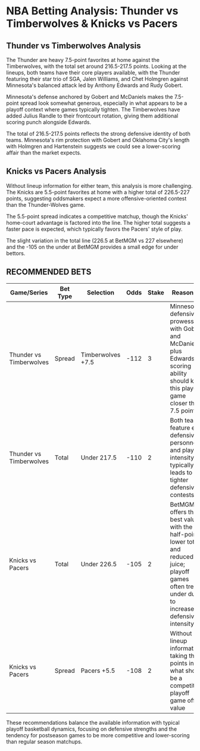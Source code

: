 # NBA Betting Analysis: Thunder vs Timberwolves & Knicks vs Pacers

## Thunder vs Timberwolves Analysis

The Thunder are heavy 7.5-point favorites at home against the Timberwolves, with the total set around 216.5-217.5 points. Looking at the lineups, both teams have their core players available, with the Thunder featuring their star trio of SGA, Jalen Williams, and Chet Holmgren against Minnesota's balanced attack led by Anthony Edwards and Rudy Gobert.

Minnesota's defense anchored by Gobert and McDaniels makes the 7.5-point spread look somewhat generous, especially in what appears to be a playoff context where games typically tighten. The Timberwolves have added Julius Randle to their frontcourt rotation, giving them additional scoring punch alongside Edwards.

The total of 216.5-217.5 points reflects the strong defensive identity of both teams. Minnesota's rim protection with Gobert and Oklahoma City's length with Holmgren and Hartenstein suggests we could see a lower-scoring affair than the market expects.

## Knicks vs Pacers Analysis

Without lineup information for either team, this analysis is more challenging. The Knicks are 5.5-point favorites at home with a higher total of 226.5-227 points, suggesting oddsmakers expect a more offensive-oriented contest than the Thunder-Wolves game.

The 5.5-point spread indicates a competitive matchup, though the Knicks' home-court advantage is factored into the line. The higher total suggests a faster pace is expected, which typically favors the Pacers' style of play.

The slight variation in the total line (226.5 at BetMGM vs 227 elsewhere) and the -105 on the under at BetMGM provides a small edge for under bettors.

## RECOMMENDED BETS

| Game/Series | Bet Type | Selection | Odds | Stake | Reasoning |
|-------------|----------|-----------|------|-------|-----------|
| Thunder vs Timberwolves | Spread | Timberwolves +7.5 | -112 | 3 | Minnesota's defensive prowess with Gobert and McDaniels plus Edwards' scoring ability should keep this playoff game closer than 7.5 points |
| Thunder vs Timberwolves | Total | Under 217.5 | -110 | 2 | Both teams feature elite defensive personnel, and playoff intensity typically leads to tighter defensive contests |
| Knicks vs Pacers | Total | Under 226.5 | -105 | 2 | BetMGM offers the best value with the half-point lower total and reduced juice; playoff games often trend under due to increased defensive intensity |
| Knicks vs Pacers | Spread | Pacers +5.5 | -108 | 2 | Without lineup information, taking the points in what should be a competitive playoff game offers value |

These recommendations balance the available information with typical playoff basketball dynamics, focusing on defensive strengths and the tendency for postseason games to be more competitive and lower-scoring than regular season matchups.